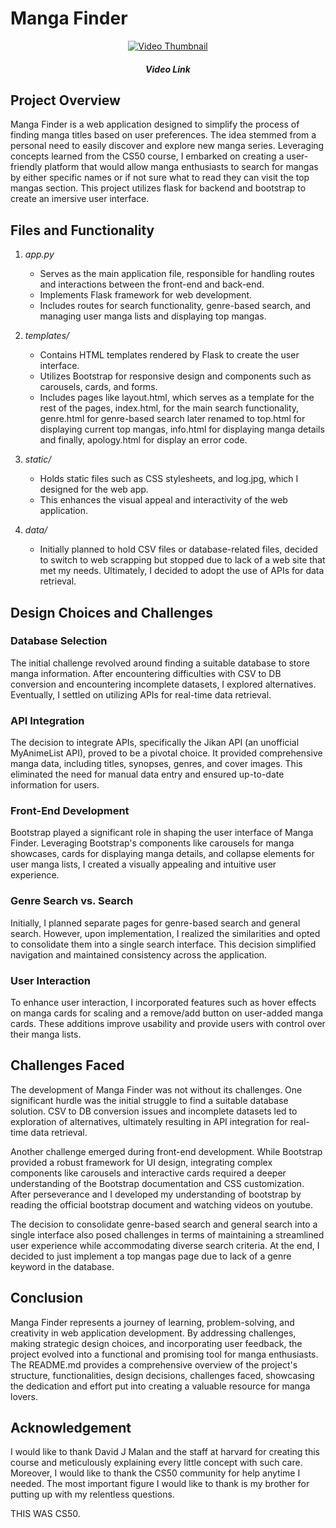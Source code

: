 # Manga Finder
<p align="center">
  <a href="https://www.youtube.com/watch?v=1FKR5jviN2E">
    <img src="https://img.youtube.com/vi/1FKR5jviN2E/0.jpg" alt="Video Thumbnail">
  </a>
  <h5 align="center">
  Video Link
    </h5>
</p>

## Project Overview

Manga Finder is a web application designed to simplify the process of finding manga titles based on user preferences. The idea stemmed from a personal need to easily discover and explore new manga series. Leveraging concepts learned from the CS50 course, I embarked on creating a user-friendly platform that would allow manga enthusiasts to search for mangas by either specific names or if not sure what to read they can visit the top mangas section. This project utilizes flask for backend and bootstrap to create an imersive user interface.

## Files and Functionality

1. *app.py*
   - Serves as the main application file, responsible for handling routes and interactions between the front-end and back-end.
   - Implements Flask framework for web development.
   - Includes routes for search functionality, genre-based search, and managing user manga lists and displaying top mangas.

2. *templates/*
   - Contains HTML templates rendered by Flask to create the user interface.
   - Utilizes Bootstrap for responsive design and components such as carousels, cards, and forms.
   - Includes pages like layout.html, which serves as a template for the rest of the pages, index.html, for the main search functionality, genre.html for genre-based search later renamed to top.html for displaying current top mangas, info.html for displaying manga details and finally, apology.html for display an error code.

3. *static/*
   - Holds static files such as CSS stylesheets, and log.jpg, which I designed for the web app.
   - This enhances the visual appeal and interactivity of the web application.

4. *data/*
   - Initially planned to hold CSV files or database-related files, decided to switch to web scrapping but stopped due to lack of a web site that met my needs. Ultimately, I decided to adopt the use of APIs for data retrieval.

## Design Choices and Challenges

### Database Selection
The initial challenge revolved around finding a suitable database to store manga information. After encountering difficulties with CSV to DB conversion and encountering incomplete datasets, I explored alternatives. Eventually, I settled on utilizing APIs for real-time data retrieval.

### API Integration
The decision to integrate APIs, specifically the Jikan API (an unofficial MyAnimeList API), proved to be a pivotal choice. It provided comprehensive manga data, including titles, synopses, genres, and cover images. This eliminated the need for manual data entry and ensured up-to-date information for users.

### Front-End Development
Bootstrap played a significant role in shaping the user interface of Manga Finder. Leveraging Bootstrap's components like carousels for manga showcases, cards for displaying manga details, and collapse elements for user manga lists, I created a visually appealing and intuitive user experience.

### Genre Search vs. Search
Initially, I planned separate pages for genre-based search and general search. However, upon implementation, I realized the similarities and opted to consolidate them into a single search interface. This decision simplified navigation and maintained consistency across the application.

### User Interaction
To enhance user interaction, I incorporated features such as hover effects on manga cards for scaling and a remove/add button on user-added manga cards. These additions improve usability and provide users with control over their manga lists.

## Challenges Faced

The development of Manga Finder was not without its challenges. One significant hurdle was the initial struggle to find a suitable database solution. CSV to DB conversion issues and incomplete datasets led to exploration of alternatives, ultimately resulting in API integration for real-time data retrieval.

Another challenge emerged during front-end development. While Bootstrap provided a robust framework for UI design, integrating complex components like carousels and interactive cards required a deeper understanding of the Bootstrap documentation and CSS customization. After perseverance and I developed my understanding of bootstrap by reading the official bootstrap document and watching videos on youtube.

The decision to consolidate genre-based search and general search into a single interface also posed challenges in terms of maintaining a streamlined user experience while accommodating diverse search criteria. At the end, I decided to just implement a top mangas page due to lack of a genre keyword in the database.

## Conclusion

Manga Finder represents a journey of learning, problem-solving, and creativity in web application development. By addressing challenges, making strategic design choices, and incorporating user feedback, the project evolved into a functional and promising tool for manga enthusiasts. The README.md provides a comprehensive overview of the project's structure, functionalities, design decisions, challenges faced, showcasing the dedication and effort put into creating a valuable resource for manga lovers.

## Acknowledgement

I would like to thank David J Malan and the staff at harvard for creating this course and meticulously explaining every little concept with such care. Moreover, I would like to thank the CS50 community for help anytime I needed. The most important figure I would like to thank is my brother for putting up with my relentless questions.

THIS WAS CS50.
